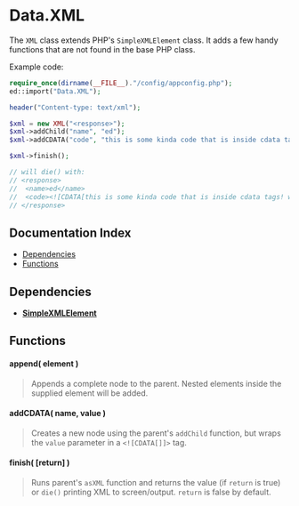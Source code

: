 # Data.XML

The `XML` class extends PHP's `SimpleXMLElement` class.  It adds a few handy functions that are not found in the base PHP class.

Example code:
```php
require_once(dirname(__FILE__)."/config/appconfig.php");
ed::import("Data.XML");

header("Content-type: text/xml");

$xml = new XML("<response>");
$xml->addChild("name", "ed");
$xml->addCDATA("code", "this is some kinda code that is inside cdata tags! woot.");

$xml->finish();

// will die() with:
// <response>
//	<name>ed</name>
//	<code><![CDATA[this is some kinda code that is inside cdata tags! woot.]]></code>
// </response>
```

## Documentation Index

* [Dependencies](#dependencies)
* [Functions](#functions)

## Dependencies

* [**SimpleXMLElement**](http://php.net/simplexmlelement)

## Functions

#### append( element )
> Appends a complete node to the parent.  Nested elements inside the supplied element will be added.

#### addCDATA( name, value )
> Creates a new node using the parent's `addChild` function, but wraps the `value` parameter in a `<![CDATA[]]>` tag.

#### finish( [return] )
> Runs parent's `asXML` function and returns the value (if `return` is true) or `die()` printing XML to screen/output.  `return` is false by default.
